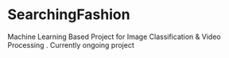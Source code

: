 # SearchingFashion

Machine Learning Based Project for Image Classification &amp; Video Processing . Currently ongoing project
